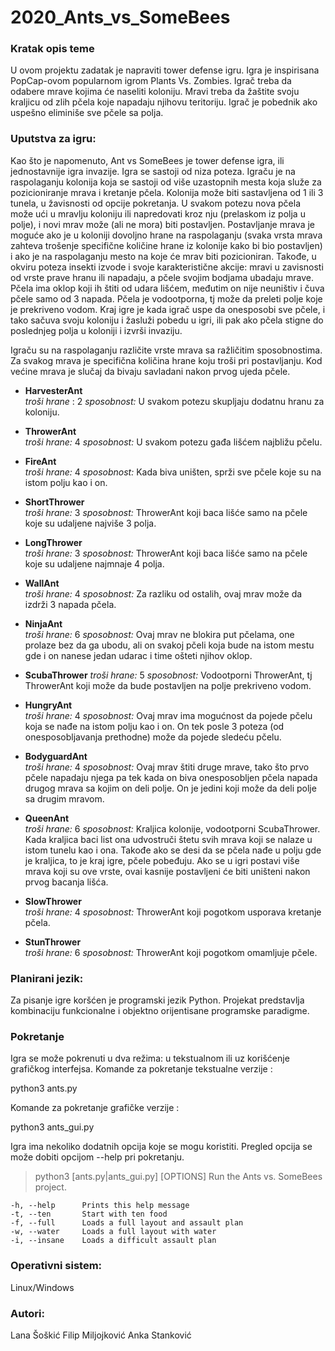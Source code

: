# 2020_Ants_vs_SomeBees



### Kratak opis teme

U ovom projektu zadatak je napraviti tower defense igru. Igra je inspirisana PopCap-ovom popularnom igrom Plants Vs. Zombies. Igrač treba da odabere mrave kojima će naseliti koloniju. Mravi treba da žaštite svoju kraljicu od zlih pčela koje napadaju njihovu teritoriju. Igrač je pobednik ako uspešno eliminiše sve pčele sa polja. 

### Uputstva za igru:

Kao što je napomenuto, Ant vs SomeBees je tower defense igra, ili jednostavnije igra invazije. Igra se sastoji od niza poteza. Igraču je na raspolaganju kolonija koja se sastoji od više uzastopnih mesta koja služe za pozicioniranje mrava i kretanje pčela. Kolonija može biti sastavljena od 1 ili 3 tunela, u žavisnosti od opcije pokretanja. U svakom potezu nova pčela može ući u mravlju koloniju ili napredovati kroz nju (prelaskom iz polja u polje), i novi mrav može (ali ne mora) biti postavljen. Postavljanje mrava je moguće ako je u koloniji dovoljno hrane na raspolaganju (svaka vrsta mrava zahteva trošenje specifične količine hrane iz kolonije kako bi bio postavljen) i ako je na raspolaganju mesto na koje će mrav biti pozicioniran. Takođe, u okviru poteza insekti izvode i svoje karakteristične akcije: mravi u zavisnosti od vrste prave hranu ili napadaju, a pčele svojim bodjama ubadaju mrave. Pčela ima oklop koji ih štiti od udara lišćem, međutim on nije neuništiv i čuva pčele samo od 3 napada. Pčela je vodootporna, tj može da preleti polje koje je prekriveno vodom. Kraj igre je kada igrač uspe da onesposobi sve pčele, i tako sačuva svoju koloniju i žasluži pobedu u igri, ili pak ako pčela stigne do poslednjeg polja u koloniji i izvrši invaziju.

Igraču su na raspolaganju različite vrste mrava sa ražličitim sposobnostima. Za svakog mrava je specifična količina hrane koju troši pri postavljanju. Kod većine mrava je slučaj da bivaju savladani nakon prvog ujeda pčele.  

* **HarvesterAnt**  
                *troši hrane* : 2 
                *sposobnost:* U svakom potezu skupljaju dodatnu hranu za koloniju.
                    
* **ThrowerAnt**  
               *troši hrane:* 4 
               *sposobnost:* U svakom potezu gađa lišćem najbližu pčelu.
                    
* **FireAnt**       
               *troši hrane:* 4 
               *sposobnost:* Kada biva uništen, sprži sve pčele koje su na istom polju kao i on.
                    
* **ShortThrower**  
              *troši hrane:* 3 
              *sposobnost:* ThrowerAnt koji baca lišće samo na pčele koje su udaljene najviše 3 polja.
                    
* **LongThrower**   
               *troši hrane:* 3 
               *sposobnost:* ThrowerAnt koji baca lišće samo na pčele koje su udaljene najmnaje 4 polja.
                    
* **WallAnt**         
                *troši hrane:* 4
                *sposobnost:* Za razliku od ostalih, ovaj mrav može da izdrži 3 napada pčela.
                    
* **NinjaAnt**     
                *troši hrane:* 6
                *sposobnost:* Ovaj mrav ne blokira put pčelama, one prolaze bez da ga ubodu, ali on svakoj pčeli koja bude na istom mestu gde i on nanese jedan udarac i time ošteti njihov oklop.  
                    
* **ScubaThrower**
                 *troši hrane:* 5
                 *sposobnost:* Vodootporni ThrowerAnt, tj ThrowerAnt koji može da bude postavljen na polje prekriveno vodom.
                    
* **HungryAnt**        
                 *troši hrane:* 4
                 *sposobnost:* Ovaj mrav ima mogućnost da pojede pčelu koja se nađe na istom polju kao i on. On tek posle 3 poteza (od onesposobljavanja prethodne) može da pojede sledeću pčelu.

* **BodyguardAnt**     
                  *troši hrane:* 4
                  *sposobnost:* Ovaj mrav štiti druge mrave, tako što prvo pčele napadaju njega pa tek kada on biva onesposobljen pčela napada drugog mrava sa kojim on deli polje. On je jedini koji može da deli polje sa drugim mravom.
                    
* **QueenAnt**        
                  *troši hrane:* 6
                  *sposobnost:* Kraljica kolonije, vodootporni ScubaThrower. Kada kraljica baci list ona udvostruči štetu svih mrava koji se nalaze u istom tunelu kao i ona. Takođe ako se desi da se pčela nađe u polju gde je kraljica, to je kraj igre, pčele pobeđuju. Ako se u igri postavi više mrava koji su ove vrste, ovai kasnije postavljeni će biti uništeni nakon prvog bacanja lišća. 

* **SlowThrower**     
                  *troši hrane:* 4
                  *sposobnost:* ThrowerAnt koji pogotkom usporava kretanje pčela.
 
* **StunThrower**     
                  *troši hrane:*  6
                  *sposobnost:* ThrowerAnt koji pogotkom omamljuje pčele.
                    

### Planirani jezik: 
Za pisanje igre koršćen je programski jezik Python. 
Projekat predstavlja kombinaciju funkcionalne i objektno orijentisane programske paradigme. 

### Pokretanje

Igra se može pokrenuti u dva režima: u tekstualnom ili uz korišćenje grafičkog interfejsa. 
Komande za pokretanje tekstualne verzije :

python3 ants.py

Komande za pokretanje grafičke verzije :

python3 ants_gui.py

Igra ima nekoliko dodatnih opcija koje se mogu koristiti. Pregled opcija se može dobiti opcijom --help pri pokretanju.

> python3 [ants.py|ants_gui.py] [OPTIONS]
    Run the Ants vs. SomeBees project.

    -h, --help      Prints this help message
    -t, --ten       Start with ten food
    -f, --full      Loads a full layout and assault plan
    -w, --water     Loads a full layout with water
    -i, --insane    Loads a difficult assault plan


### Operativni sistem:
Linux/Windows


### Autori:

Lana Šoškić
Filip Miljojković
Anka Stanković
